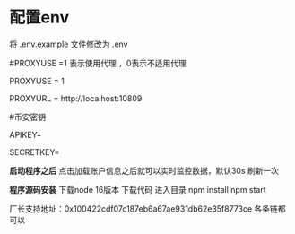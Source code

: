 # 配置env

将 .env.example  文件修改为 .env

#PROXYUSE =1 表示使用代理 ，0表示不适用代理

PROXYUSE =  1

PROXYURL =  http://localhost:10809  

#币安密钥

APIKEY=
 
SECRETKEY= 


**启动程序之后**
点击加载账户信息之后就可以实时监控数据，默认30s 刷新一次

**程序源码安装**
下载node 16版本
下载代码
进入目录
npm install
npm start

厂长支持地址：0x100422cdf07c187eb6a67ae931db62e35f8773ce
各条链都可以